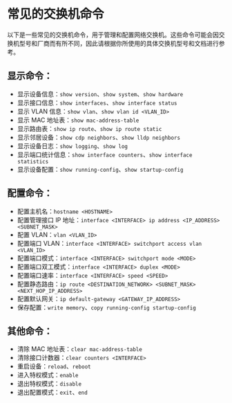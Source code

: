 # 常见的交换机命令

以下是一些常见的交换机命令，用于管理和配置网络交换机。这些命令可能会因交换机型号和厂商而有所不同，因此请根据你所使用的具体交换机型号和文档进行参考。

## 显示命令：

- 显示设备信息：`show version`、`show system`、`show hardware`
- 显示接口信息：`show interfaces`、`show interface status`
- 显示 VLAN 信息：`show vlan`、`show vlan id <VLAN_ID>`
- 显示 MAC 地址表：`show mac-address-table`
- 显示路由表：`show ip route`、`show ip route static`
- 显示邻居设备：`show cdp neighbors`、`show lldp neighbors`
- 显示设备日志：`show logging`、`show log`
- 显示端口统计信息：`show interface counters`、`show interface statistics`
- 显示设备配置：`show running-config`、`show startup-config`

## 配置命令：

- 配置主机名：`hostname <HOSTNAME>`
- 配置管理接口 IP 地址：`interface <INTERFACE> ip address <IP_ADDRESS> <SUBNET_MASK>`
- 配置 VLAN：`vlan <VLAN_ID>`
- 配置端口 VLAN：`interface <INTERFACE> switchport access vlan <VLAN_ID>`
- 配置端口模式：`interface <INTERFACE> switchport mode <MODE>`
- 配置端口双工模式：`interface <INTERFACE> duplex <MODE>`
- 配置端口速率：`interface <INTERFACE> speed <SPEED>`
- 配置静态路由：`ip route <DESTINATION_NETWORK> <SUBNET_MASK> <NEXT_HOP_IP_ADDRESS>`
- 配置默认网关：`ip default-gateway <GATEWAY_IP_ADDRESS>`
- 保存配置：`write memory`、`copy running-config startup-config`

## 其他命令：

- 清除 MAC 地址表：`clear mac-address-table`
- 清除接口计数器：`clear counters <INTERFACE>`
- 重启设备：`reload`、`reboot`
- 进入特权模式：`enable`
- 退出特权模式：`disable`
- 退出配置模式：`exit`、`end`